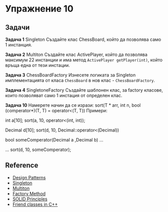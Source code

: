 Упражнение 10
===

Задачи
---
**Задача 1** Singleton
Създайте клас ChessBoard, който да позволява само 1 инстанция.


**Задача 2** Multiton
Създайте клас ActivePlayer, който да позволява максимум 22 инстанции и има метод ```ActivePlayer getPlayer(int)```, който връща една от тези инстации.


**Задача 3** ChessBoardFactory
Изнесете логиката за Singleton имплементацията от класа ```ChessBoard``` в нов клас - ```ChessBoardFactory```.


**Задача 4** SingletoneFactory
Създайте шаблонен клас, за factory класове, които позволяват само 1 инстация от определен клас.


**Задача 10** Намерете начин да се изрази:
  sort(T * arr, int n, bool (comperator*)(T, T) = operator<(T, T))
Примери:

int a[10];
sort(a, 10, operator<(int, int));

Decimal d[10];
sort(d, 10, Decimal::operator<(Decimal))

bool someComperator(Decimal a ,Decimal b) ...

...
sort(d, 10, someComperator);


Reference
---
 * [Design Patterns](https://en.wikipedia.org/wiki/Design_pattern)
 * [Singleton](https://en.wikipedia.org/wiki/Singleton_pattern)
 * [Multiton](https://en.wikipedia.org/wiki/Multiton_pattern)
 * [Factory Method](https://en.wikipedia.org/wiki/Factory_method_pattern)
 * [SOLID Principles](https://en.wikipedia.org/wiki/SOLID_%28object-oriented_design%29)
 * [Friend classes in C++](http://www.cplusplus.com/doc/tutorial/inheritance/)
